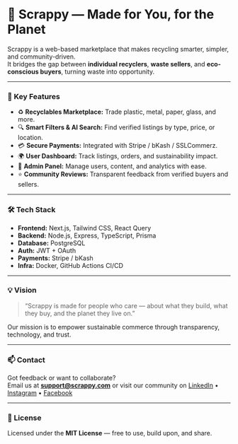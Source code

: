 # 🌱 Scrappy — Made for You, for the Planet

Scrappy is a web-based marketplace that makes recycling smarter, simpler, and community-driven.  
It bridges the gap between **individual recyclers**, **waste sellers**, and **eco-conscious buyers**, turning waste into opportunity.

---

### 🚀 Key Features
- ♻️ **Recyclables Marketplace:** Trade plastic, metal, paper, glass, and more.
- 🔍 **Smart Filters & AI Search:** Find verified listings by type, price, or location.
- 💳 **Secure Payments:** Integrated with Stripe / bKash / SSLCommerz.
- 🌍 **User Dashboard:** Track listings, orders, and sustainability impact.
- 🧩 **Admin Panel:** Manage users, content, and analytics with ease.
- ⭐ **Community Reviews:** Transparent feedback from verified buyers and sellers.

---

### 🛠️ Tech Stack
- **Frontend:** Next.js, Tailwind CSS, React Query
- **Backend:** Node.js, Express, TypeScript, Prisma
- **Database:** PostgreSQL
- **Auth:** JWT + OAuth
- **Payments:** Stripe / bKash
- **Infra:** Docker, GitHub Actions CI/CD

---

### 💡 Vision
> “Scrappy is made for people who care — about what they build, what they buy, and the planet they live on.”

Our mission is to empower sustainable commerce through transparency, technology, and trust.

---

### 📫 Contact
Got feedback or want to collaborate?  
Email us at **support@scrappy.com** or visit our community on [LinkedIn](#) • [Instagram](#) • [Facebook](#)

---

### 🧾 License
Licensed under the **MIT License** — free to use, build upon, and share.
